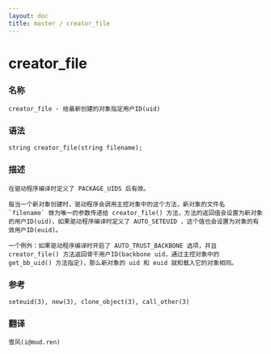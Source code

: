 ```yaml
---
layout: doc
title: master / creator_file
---
```

# creator_file

### 名称

    creator_file - 给最新创建的对象指定用户ID(uid)

### 语法

    string creator_file(string filename);

### 描述

    在驱动程序编译时定义了 PACKAGE_UIDS 后有效。

    每当一个新对象创建时，驱动程序会调用主控对象中的这个方法，新对象的文件名 `filename` 做为唯一的参数传递给 creator_file() 方法，方法的返回值会设置为新对象的用户ID(uid)，如果驱动程序编译时定义了 AUTO_SETEUID ，这个值也会设置为对象的有效用户ID(euid)。

    一个例外：如果驱动程序编译时开启了 AUTO_TRUST_BACKBONE 选项，并且 creator_file() 方法返回骨干用户ID(backbone uid，通过主控对象中的 get_bb_uid() 方法指定)，那么新对象的 uid 和 euid 就和载入它的对象相同。

### 参考

    seteuid(3), new(3), clone_object(3), call_other(3)

### 翻译

    雪风(i@mud.ren)
